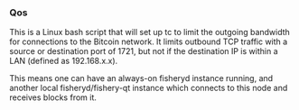 ### Qos ###

This is a Linux bash script that will set up tc to limit the outgoing bandwidth for connections to the Bitcoin network. It limits outbound TCP traffic with a source or destination port of 1721, but not if the destination IP is within a LAN (defined as 192.168.x.x).

This means one can have an always-on fisheryd instance running, and another local fisheryd/fishery-qt instance which connects to this node and receives blocks from it.
